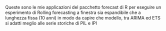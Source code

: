 Queste sono le mie applicazioni del pacchetto forecast di R per eseguire un esperimento di Rolling forecasting a finestra sia espandibile che a lunghezza fissa (10 anni) in modo da capire che modello, tra ARIMA ed ETS si adatti meglio alle serie storiche di PIL e IPI
